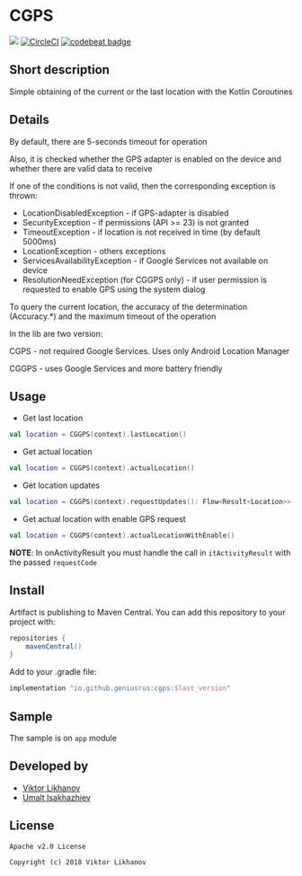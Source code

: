 # CGPS
<a href='https://bintray.com/geniusrus/CGPS/com.geniusrus.cgps/_latestVersion'><img src='https://api.bintray.com/packages/geniusrus/CGPS/com.geniusrus.cgps/images/download.svg'></a>
[![CircleCI](https://circleci.com/gh/GeniusRUS/CGPS/tree/master.svg?style=svg)](https://circleci.com/gh/GeniusRUS/CGPS/tree/master)
[![codebeat badge](https://codebeat.co/badges/fb32140e-dcac-4214-9dbf-5b70aaa8592b)](https://codebeat.co/projects/github-com-geniusrus-cgps-master)

## Short description
Simple obtaining of the current or the last location with the Kotlin Coroutines

## Details
By default, there are 5-seconds timeout for operation

Also, it is checked whether the GPS adapter is enabled on the device and whether there are valid data to receive

If one of the conditions is not valid, then the corresponding exception is thrown:

- LocationDisabledException - if GPS-adapter is disabled
- SecurityException - if permissions (API >= 23) is not granted
- TimeoutException - if location is not received in time (by default 5000ms)
- LocationException - others exceptions
- ServicesAvailabilityException - if Google Services not available on device
- ResolutionNeedException (for CGGPS only) - if user permission is requested to enable GPS using the system dialog

To query the current location, the accuracy of the determination (Accuracy.*) and the maximum timeout of the operation

In the lib are two version:

CGPS - not required Google Services. Uses only Android Location Manager

CGGPS - uses Google Services and more battery friendly

## Usage
* Get last location
```kotlin
val location = CGGPS(context).lastLocation()
```

* Get actual location
```kotlin
val location = CGGPS(context).actualLocation()
```

* Get location updates
```kotlin
val location = CGGPS(context).requestUpdates(): Flow<Result<Location>>
```

* Get actual location with enable GPS request
```kotlin
val location = CGGPS(context).actualLocationWithEnable()
```
**NOTE**: In onActivityResult you must handle the call in `itActivityResult` with the passed `requestCode`

## Install
Artifact is publishing to Maven Central. You can add this repository to your project with:
```gradle
repositories {
    mavenCentral()
}
```

Add to your .gradle file:
```gradle
implementation "io.github.geniusrus:cgps:$last_version"
```
## Sample
The sample is on `app` module

## Developed by 
* [Viktor Likhanov](mailto:Gen1usRUS@yandex.ru)
* [Umalt Isakhazhiev](mailto:UIsakxazhiev@unitbean.com)

## License
```
Apache v2.0 License

Copyright (c) 2018 Viktor Likhanov
